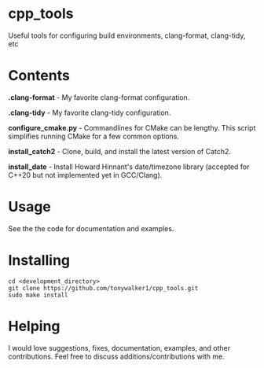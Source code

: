 # cpp_tools

Useful tools for configuring build environments, clang-format, clang-tidy, etc

# Contents

**.clang-format** - My favorite clang-format configuration.

**.clang-tidy** - My favorite clang-tidy configuration.

**configure_cmake.py** - Commandlines for CMake can be lengthy. This script
simplifies running CMake for a few common options.

**install_catch2** - Clone, build, and install the latest version of Catch2.

**install_date** - Install Howard Hinnant's date/timezone library (accepted for
  C++20 but not implemented yet in GCC/Clang).

# Usage

See the the code for documentation and examples.

# Installing

```shell
cd <development_directory>
git clone https://github.com/tonywalker1/cpp_tools.git
sudo make install
```

# Helping

I would love suggestions, fixes, documentation, examples, and other
contributions. Feel free to discuss additions/contributions with me.
